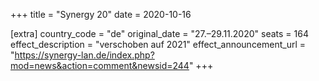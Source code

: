 +++
title = "Synergy 20"
date = 2020-10-16

[extra]
country_code = "de"
original_date = "27.–29.11.2020"
seats = 164
effect_description = "verschoben auf 2021"
effect_announcement_url = "https://synergy-lan.de/index.php?mod=news&action=comment&newsid=244"
+++
